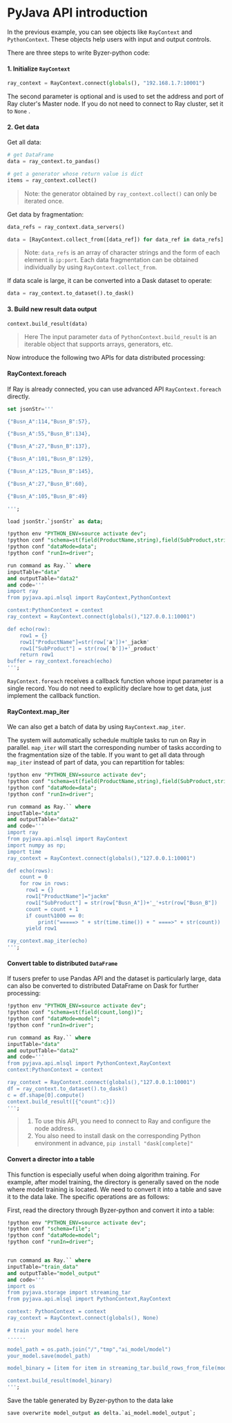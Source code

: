 # PyJava API introduction

In the previous example, you can see objects like `RayContext` and `PythonContext`. These objects help users with input and output controls.

There are three steps to write Byzer-python code:

#### 1. Initialize `RayContext`

```Python
ray_context = RayContext.connect(globals(), "192.168.1.7:10001")
```

The second parameter is optional and is used to set the address and port of Ray cluter's Master node. If you do not need to connect to Ray cluster, set it to `None` .

#### 2. Get data

Get all data:

```python
# get DataFrame
data = ray_context.to_pandas()

# get a generator whose return value is dict
items = ray_context.collect()
```

> Note: the generator obtained by `ray_context.collect()` can only be iterated once.

Get data by fragmentation:

```Python
data_refs = ray_context.data_servers()

data = [RayContext.collect_from([data_ref]) for data_ref in data_refs]
```

> Note: `data_refs` is an array of character strings and the form of each element is `ip:port`. Each data fragmentation can be obtained individually by using `RayContext.collect_from`.
>

If data scale is large, it can be converted into a Dask dataset to operate:

```Python
data = ray_context.to_dataset().to_dask()
```

#### 3. Build new result data output

```Python
context.build_result(data)
```

> Here The input parameter `data` of `PythonContext.build_result` is an iterable object that supports arrays, generators, etc.

Now introduce the following two APIs for data distributed processing:

#### RayContext.foreach

If Ray is already connected, you can use advanced API `RayContext.foreach` directly.

```sql
set jsonStr='''

{"Busn_A":114,"Busn_B":57},

{"Busn_A":55,"Busn_B":134},

{"Busn_A":27,"Busn_B":137},

{"Busn_A":101,"Busn_B":129},

{"Busn_A":125,"Busn_B":145},

{"Busn_A":27,"Busn_B":60},

{"Busn_A":105,"Busn_B":49}

''';

load jsonStr.`jsonStr` as data;

!python env "PYTHON_ENV=source activate dev";
!python conf "schema=st(field(ProductName,string),field(SubProduct,string))";
!python conf "dataMode=data";
!python conf "runIn=driver";

run command as Ray.`` where
inputTable="data"
and outputTable="data2"
and code='''
import ray
from pyjava.api.mlsql import RayContext,PythonContext

context:PythonContext = context
ray_context = RayContext.connect(globals(),"127.0.0.1:10001")

def echo(row):
    row1 = {}
    row1["ProductName"]=str(row['a'])+'_jackm'
    row1["SubProduct"] = str(row['b'])+'_product'
    return row1
buffer = ray_context.foreach(echo)
''';
```

`RayContext.foreach` receives a callback function whose input parameter is a single record. You do not need to explicitly declare how to get data, just implement the callback function.

#### RayContext.map_iter

We can also get a batch of data by using `RayContext.map_iter`.

The system will automatically schedule multiple tasks to run on Ray in parallel. `map_iter` will start the corresponding number of tasks according to the fragmentation size of the table. If you want to get all data through `map_iter` instead of part of data, you can repartition for tables:

```sql
!python env "PYTHON_ENV=source activate dev";
!python conf "schema=st(field(ProductName,string),field(SubProduct,string))";
!python conf "dataMode=data";
!python conf "runIn=driver";

run command as Ray.`` where
inputTable="data"
and outputTable="data2"
and code='''
import ray
from pyjava.api.mlsql import RayContext
import numpy as np;
import time
ray_context = RayContext.connect(globals(),"127.0.0.1:10001")

def echo(rows):
    count = 0
    for row in rows:
      row1 = {}
      row1["ProductName"]="jackm"
      row1["SubProduct"] = str(row["Busn_A"])+'_'+str(row["Busn_B"])
      count = count + 1
      if count%1000 == 0:
          print("=====> " + str(time.time()) + " ====>" + str(count))
      yield row1

ray_context.map_iter(echo)
''';
```

#### Convert table to distributed `DataFrame`

If tusers prefer to use Pandas API and the dataset is particularly large, data can also be converted to distributed DataFrame on Dask for further processing:

```sql
!python env "PYTHON_ENV=source activate dev";
!python conf "schema=st(field(count,long))";
!python conf "dataMode=model";
!python conf "runIn=driver";

run command as Ray.`` where
inputTable="data"
and outputTable="data2"
and code='''
from pyjava.api.mlsql import PythonContext,RayContext
context:PythonContext = context

ray_context = RayContext.connect(globals(),"127.0.0.1:10001")
df = ray_context.to_dataset().to_dask()
c = df.shape[0].compute()
context.build_result([{"count":c}])
''';
```

> 1. To use this API, you need to connect to Ray and configure the node address.
> 2. You also need to install dask on the corresponding Python environment in advance, `pip install "dask[complete]"`

#### Convert a director into a table

This function is especially useful when doing algorithm training. For example, after model training, the directory is generally saved on the node where model training is located. We need to convert it into a table and save it to the data lake. The specific operations are as follows:

First, read the directory through Byzer-python and convert it into a table:

```sql
!python env "PYTHON_ENV=source activate dev";
!python conf "schema=file";
!python conf "dataMode=model";
!python conf "runIn=driver";


run command as Ray.`` where
inputTable="train_data"
and outputTable="model_output"
and code='''
import os
from pyjava.storage import streaming_tar
from pyjava.api.mlsql import PythonContext,RayContext

context: PythonContext = context
ray_context = RayContext.connect(globals(), None)

# train your model here
......

model_path = os.path.join("/","tmp","ai_model/model")
your_model.save(model_path)

model_binary = [item for item in streaming_tar.build_rows_from_file(model_path)]

context.build_result(model_binary)
''';
```

Save the table generated by Byzer-python to the data lake

```sql
save overwrite model_output as delta.`ai_model.model_output`;
```

